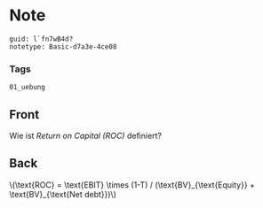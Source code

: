 # Note
```
guid: l`fn7wB4d?
notetype: Basic-d7a3e-4ce08
```

### Tags
```
01_uebung
```

## Front
Wie ist <i>Return on Capital (ROC)</i> definiert?

## Back
<div>\(\text{ROC} = \text{EBIT} \times (1-T) / (\text{BV}_{\text{Equity}} + \text{BV}_{\text{Net debt}})\)
</div>
